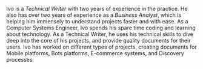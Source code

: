Ivo is a *Technical Writer* with two years of experience in the practice. He also has over two years of experience as a *Business Analyst*, which is helping him immensely to understand projects faster and with ease.
As a Computer Systems Engineer, Ivo spends his spare time coding and learning about technology. As a Technical Writer, he uses his technical skills to dive deep into the core of his projects, and provide quality documents for their users.
Ivo has worked on different types of projects, creating documents for Mobile platforms, Bots platforms, E-commerce systems, and Discovery processes.